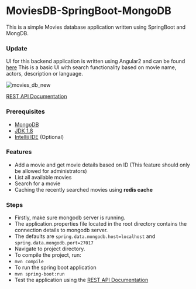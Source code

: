 # MoviesDB-SpringBoot-MongoDB
This is a simple Movies database application written using SpringBoot and MongDB. 

### Update 
UI for this backend application is written using Angular2 and can be found [here](https://github.com/phanikiranthaticharla/moviesdb-ui-angular2/)
This is a basic UI with search functionality based on movie name, actors, description or language. 

![movies_db_new](https://user-images.githubusercontent.com/8190677/128954429-c6f66ca4-8ddf-48a1-8a30-9f29ad5195b0.png)



[REST API Documentation ](https://documenter.getpostman.com/view/4456235/TzskEiFE)

### Prerequisites
* [MongoDB](https://docs.mongodb.com/manual/installation/)
* [JDK 1.8](https://www.oracle.com/java/technologies/javase/javase-jdk8-downloads.html)
* [Intellij IDE](https://www.jetbrains.com/idea/) (Optional)

### Features 
* Add a movie and get movie details based on ID (This feature should only be allowed for administrators) 
* List all available movies 
* Search for a movie 
* Caching the recently searched movies using **redis cache**

### Steps

* Firstly, make sure mongodb server is running.
* The application.properties file located in the root directory contains the connection details to mongodb server. 
* The defaults are `spring.data.mongodb.host=localhost` and `spring.data.mongodb.port=27017`
* Navigate to project directory. 
* To compile the project, run: 
* `mvn compile`
* To run the spring boot application 
* `mvn spring-boot:run`
* Test the application using the [REST API Documentation ](https://documenter.getpostman.com/view/4456235/TzskEiFE) 
